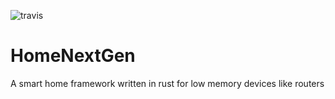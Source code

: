 ![travis](https://travis-ci.org/kteza1/HomeNextGen.svg?branch=master)

# HomeNextGen
A smart home framework written in rust for low memory devices like routers
